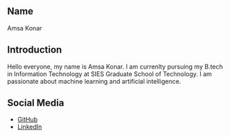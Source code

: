 ## Name
Amsa Konar

## Introduction
Hello everyone, my name is Amsa Konar. I am currenlty pursuing my B.tech in Information Technology at SIES Graduate School of Technology. I am passionate about machine learning and artificial intelligence. 

## Social Media
- [GitHub](https://github.com/Amsa0209)
- [LinkedIn](https://www.linkedin.com/in/amsa-konar-8853bb26a/)
